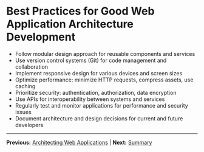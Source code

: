 # Best Practices for Good Web Application Architecture Development

- Follow modular design approach for reusable components and services
- Use version control systems (Git) for code management and collaboration
- Implement responsive design for various devices and screen sizes
- Optimize performance: minimize HTTP requests, compress assets, use caching
- Prioritize security: authentication, authorization, data encryption
- Use APIs for interoperability between systems and services
- Regularly test and monitor applications for performance and security issues
- Document architecture and design decisions for current and future developers

---

**Previous:** [Architecting Web Applications](web_app_architecture.md) | **Next:** [Summary](summary.md)
